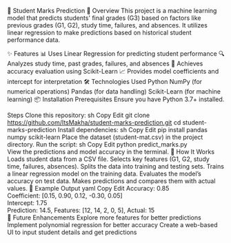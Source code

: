 🎯 Student Marks Prediction
📌 Overview
This project is a machine learning model that predicts students' final grades (G3) based on factors like previous grades (G1, G2), study time, failures, and absences. It utilizes linear regression to make predictions based on historical student performance data.

✨ Features
📊 Uses Linear Regression for predicting student performance
🔍 Analyzes study time, past grades, failures, and absences
🎯 Achieves accuracy evaluation using Scikit-Learn
📈 Provides model coefficients and intercept for interpretation
🛠️ Technologies Used
Python
NumPy (for numerical operations)
Pandas (for data handling)
Scikit-Learn (for machine learning)
📦 Installation
Prerequisites
Ensure you have Python 3.7+ installed.

Steps
Clone this repository:
sh
Copy
Edit
git clone https://github.com/ItsMakha/student-marks-prediction.git
cd student-marks-prediction
Install dependencies:
sh
Copy
Edit
pip install pandas numpy scikit-learn
Place the dataset (student-mat.csv) in the project directory.
Run the script:
sh
Copy
Edit
python predict_marks.py  
View the predictions and model accuracy in the terminal.
🚀 How It Works
Loads student data from a CSV file.
Selects key features (G1, G2, study time, failures, absences).
Splits the data into training and testing sets.
Trains a linear regression model on the training data.
Evaluates the model’s accuracy on test data.
Makes predictions and compares them with actual values.
📸 Example Output
yaml
Copy
Edit
Accuracy: 0.85  
Coefficient: [0.15, 0.90, 0.12, -0.30, 0.05]  
Intercept: 1.75  
Prediction: 14.5, Features: [12, 14, 2, 0, 5], Actual: 15  
🔧 Future Enhancements
Explore more features for better predictions
Implement polynomial regression for better accuracy
Create a web-based UI to input student details and get predictions
